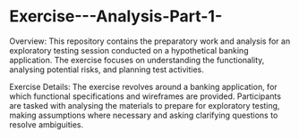 # Exercise---Analysis-Part-1-

Overview:
This repository contains the preparatory work and analysis for an exploratory testing session conducted on a hypothetical banking application. The exercise focuses on understanding the functionality, analysing potential risks, and planning test activities.

Exercise Details:
The exercise revolves around a banking application, for which functional specifications and wireframes are provided. Participants are tasked with analysing the materials to prepare for exploratory testing, making assumptions where necessary and asking clarifying questions to resolve ambiguities.
